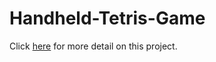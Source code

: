 # Handheld-Tetris-Game

Click <a href="http://www.jianan.li/handheld-tetris-game">here</a> for more detail on this project.
